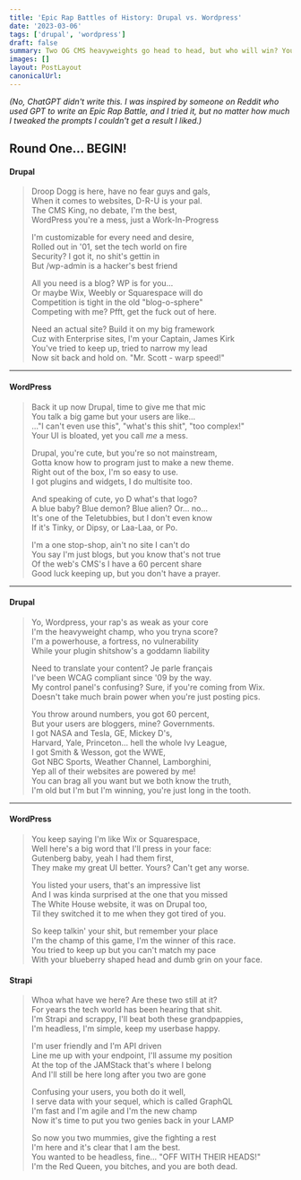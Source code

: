 ```yaml
---
title: 'Epic Rap Battles of History: Drupal vs. Wordpress'
date: '2023-03-06'
tags: ['drupal', 'wordpress']
draft: false
summary: Two OG CMS heavyweights go head to head, but who will win? You decide!
images: []
layout: PostLayout
canonicalUrl:
---
```


_(No, ChatGPT didn't write this. I was inspired by someone on Reddit who used GPT to write an Epic Rap Battle, and I tried it, but no matter how much I tweaked the prompts I couldn't get a result I liked.)_

## Round One... BEGIN!

#### Drupal

> Droop Dogg is here, have no fear guys and gals,  
> When it comes to websites, D-R-U is your pal.  
> The CMS King, no debate, I'm the best,  
> WordPress you're a mess, just a Work-In-Progress
>
> I'm customizable for every need and desire,  
> Rolled out in '01, set the tech world on fire  
> Security? I got it, no shit's gettin in  
> But /wp-admin is a hacker's best friend
>
> All you need is a blog? WP is for you...  
> Or maybe Wix, Weebly or Squarespace will do  
> Competition is tight in the old "blog-o-sphere"  
> Competing with me? Pfft, get the fuck out of here.
>
> Need an actual site? Build it on my big framework  
> Cuz with Enterprise sites, I'm your Captain, James Kirk  
> You've tried to keep up, tried to narrow my lead  
> Now sit back and hold on. "Mr. Scott - warp speed!"

---

#### WordPress

> Back it up now Drupal, time to give me that mic  
> You talk a big game but your users are like...  
> ..."I can't even use this", "what's this shit", "too complex!"  
> Your UI is bloated, yet you call _me_ a mess.
>
> Drupal, you're cute, but you're so not mainstream,  
> Gotta know how to program just to make a new theme.  
> Right out of the box, I'm so easy to use.  
> I got plugins and widgets, I do multisite too.
>
> And speaking of cute, yo D what's that logo?  
> A blue baby? Blue demon? Blue alien? Or... no...  
> It's one of the Teletubbies, but I don't even know  
> If it's Tinky, or Dipsy, or Laa-Laa, or Po.
>
> I'm a one stop-shop, ain't no site I can't do  
> You say I'm just blogs, but you know that's not true  
> Of the web's CMS's I have a 60 percent share  
> Good luck keeping up, but you don't have a prayer.

---

#### Drupal

> Yo, Wordpress, your rap's as weak as your core  
> I'm the heavyweight champ, who you tryna score?  
> I'm a powerhouse, a fortress, no vulnerability  
> While your plugin shitshow's a goddamn liability
>
> Need to translate your content? Je parle français  
> I've been WCAG compliant since '09 by the way.  
> My control panel's confusing? Sure, if you're coming from Wix.  
> Doesn't take much brain power when you're just posting pics.
>
> You throw around numbers, you got 60 percent,  
> But your users are bloggers, mine? Governments.  
> I got NASA and Tesla, GE, Mickey D's,  
> Harvard, Yale, Princeton... hell the whole Ivy League,  
> I got Smith & Wesson, got the WWE,  
> Got NBC Sports, Weather Channel, Lamborghini,  
> Yep all of their websites are powered by me!  
> You can brag all you want but we both know the truth,  
> I'm old but I'm but I'm winning, you're just long in the tooth.

---

#### WordPress

> You keep saying I'm like Wix or Squarespace,  
> Well here's a big word that I'll press in your face:  
> Gutenberg baby, yeah I had them first,  
> They make my great UI better. Yours? Can't get any worse.
>
> You listed your users, that's an impressive list  
> And I was kinda surprised at the one that you missed  
> The White House website, it was on Drupal too,  
> Til they switched it to me when they got tired of you.
>
> So keep talkin' your shit, but remember your place  
> I'm the champ of this game, I'm the winner of this race.  
> You tried to keep up but you can't match my pace  
> With your blueberry shaped head and dumb grin on your face.

#### Strapi

> Whoa what have we here? Are these two still at it?  
> For years the tech world has been hearing that shit.  
> I'm Strapi and scrappy, I'll beat both these grandpappies,  
> I'm headless, I'm simple, keep my userbase happy.
>
> I'm user friendly and I'm API driven  
> Line me up with your endpoint, I'll assume my position  
> At the top of the JAMStack that's where I belong  
> And I'll still be here long after you two are gone
>
> Confusing your users, you both do it well,  
> I serve data with your sequel, which is called GraphQL  
> I'm fast and I'm agile and I'm the new champ  
> Now it's time to put you two genies back in your LAMP
>
> So now you two mummies, give the fighting a rest  
> I'm here and it's clear that I am the best.  
> You wanted to be headless, fine... "OFF WITH THEIR HEADS!"  
> I'm the Red Queen, you bitches, and you are both dead.
